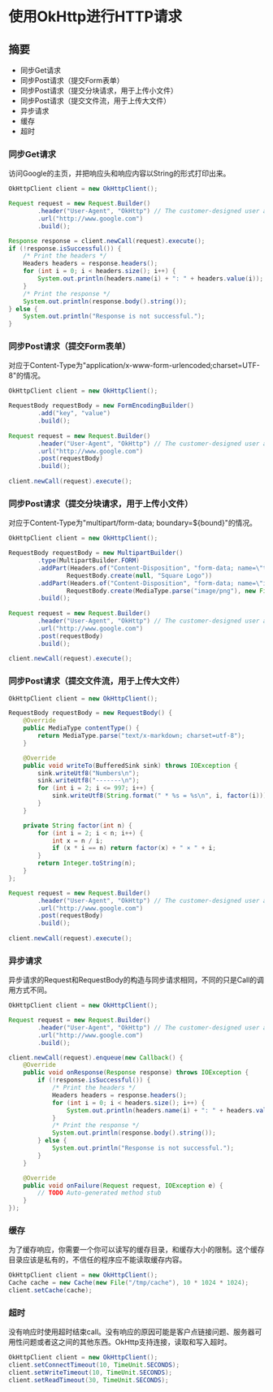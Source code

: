 # 使用OkHttp进行HTTP请求
## 摘要
* 同步Get请求
* 同步Post请求（提交Form表单）
* 同步Post请求（提交分块请求，用于上传小文件）
* 同步Post请求（提交文件流，用于上传大文件）
* 异步请求
* 缓存
* 超时

### 同步Get请求
访问Google的主页，并把响应头和响应内容以String的形式打印出来。

```Java
OkHttpClient client = new OkHttpClient();

Request request = new Request.Builder()
		.header("User-Agent", "OkHttp") // The customer-designed user agent.
		.url("http://www.google.com")
		.build();

Response response = client.newCall(request).execute();
if (!response.isSuccessful()) {
    /* Print the headers */
    Headers headers = response.headers();
    for (int i = 0; i < headers.size(); i++) {
    	System.out.println(headers.name(i) + ": " + headers.value(i));
    }
    /* Print the response */
    System.out.println(response.body().string());
} else {
	System.out.println("Response is not successful.");
}
```

### 同步Post请求（提交Form表单）
对应于Content-Type为"application/x-www-form-urlencoded;charset=UTF-8"的情况。

```Java
OkHttpClient client = new OkHttpClient();

RequestBody requestBody = new FormEncodingBuilder()
		.add("key", "value")
		.build();
		
Request request = new Request.Builder()
		.header("User-Agent", "OkHttp") // The customer-designed user agent.
		.url("http://www.google.com")
		.post(requestBody)
		.build();
		
client.newCall(request).execute();
```

### 同步Post请求（提交分块请求，用于上传小文件）
对应于Content-Type为"multipart/form-data; boundary=${bound}"的情况。

```Java
OkHttpClient client = new OkHttpClient();

RequestBody requestBody = new MultipartBuilder()
		.type(MultipartBuilder.FORM)
		.addPart(Headers.of("Content-Disposition", "form-data; name=\"title\""),
				RequestBody.create(null, "Square Logo"))
		.addPart(Headers.of("Content-Disposition", "form-data; name=\"image\""),
				RequestBody.create(MediaType.parse("image/png"), new File("/tmp/foo.png")))
		.build();
		
Request request = new Request.Builder()
		.header("User-Agent", "OkHttp") // The customer-designed user agent.
		.url("http://www.google.com")
		.post(requestBody)
		.build();
		
client.newCall(request).execute();
```

### 同步Post请求（提交文件流，用于上传大文件）
```Java
OkHttpClient client = new OkHttpClient();

RequestBody requestBody = new RequestBody() {
	@Override
	public MediaType contentType() {
		return MediaType.parse("text/x-markdown; charset=utf-8");
	}

    @Override
    public void writeTo(BufferedSink sink) throws IOException {
    	sink.writeUtf8("Numbers\n");
    	sink.writeUtf8("-------\n");
    	for (int i = 2; i <= 997; i++) {
    		sink.writeUtf8(String.format(" * %s = %s\n", i, factor(i)));
    	}
	}

	private String factor(int n) {
		for (int i = 2; i < n; i++) {
			int x = n / i;
			if (x * i == n) return factor(x) + " × " + i;
		}
		return Integer.toString(n);
	}
};

Request request = new Request.Builder()
		.header("User-Agent", "OkHttp") // The customer-designed user agent.
		.url("http://www.google.com")
		.post(requestBody)
		.build();
		
client.newCall(request).execute();
```

### 异步请求
异步请求的Request和RequestBody的构造与同步请求相同，不同的只是Call的调用方式不同。

```Java
OkHttpClient client = new OkHttpClient();

Request request = new Request.Builder()
        .header("User-Agent", "OkHttp") // The customer-designed user agent.
        .url("http://www.google.com")
        .build();

client.newCall(request).enqueue(new Callback() {
	@Override
	public void onResponse(Response response) throws IOException {
		if (!response.isSuccessful()) {
		    /* Print the headers */
		    Headers headers = response.headers();
		    for (int i = 0; i < headers.size(); i++) {
		        System.out.println(headers.name(i) + ": " + headers.value(i));
		    }
		    /* Print the response */
		    System.out.println(response.body().string());
		} else {
		    System.out.println("Response is not successful.");
		}
	}

	@Override
	public void onFailure(Request request, IOException e) {
		// TODO Auto-generated method stub
	}
});
```

### 缓存
为了缓存响应，你需要一个你可以读写的缓存目录，和缓存大小的限制。这个缓存目录应该是私有的，不信任的程序应不能读取缓存内容。

```Java
OkHttpClient client = new OkHttpClient();
Cache cache = new Cache(new File("/tmp/cache"), 10 * 1024 * 1024);
client.setCache(cache);
```

### 超时
没有响应时使用超时结束call。没有响应的原因可能是客户点链接问题、服务器可用性问题或者这之间的其他东西。OkHttp支持连接，读取和写入超时。

```Java
OkHttpClient client = new OkHttpClient();
client.setConnectTimeout(10, TimeUnit.SECONDS);
client.setWriteTimeout(10, TimeUnit.SECONDS);
client.setReadTimeout(30, TimeUnit.SECONDS);
```